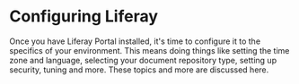 # Configuring Liferay 

Once you have Liferay Portal installed, it's time to configure it to the specifics of
your environment. This means doing things like setting the time zone and
language, selecting your document repository type, setting up security, tuning
and more. These topics and more are discussed here. 
